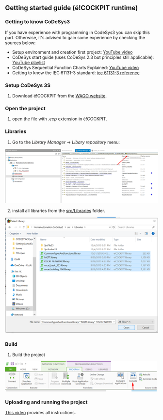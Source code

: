 ## Getting started guide (é!COCKPIT runtime)

### __Getting to know CoDeSys3__
If you have experience with programming in CodeSys3 you can skip this part. Otherwise, it's advised to gain some experience by checking the sources below:

- Setup environment and creation first project: [YouTube video](https://www.youtube.com/watch?v=hI8t9UHPV8s)
- CoDeSys start guide (uses CoDeSys 2.3 but principles still applicable): [YouTube playlist](https://www.youtube.com/watch?v=WP9pUfBi6Pw&list=PL08CDB741463CA7B4&index=1)
- CoDeSys Sequential Function Charts Explained: [YouTube video](https://www.youtube.com/watch?v=eP42t9O5drk)
- Getting to know the IEC 61131-3 standard: [iec 61131-3 reference](https://bitbucket.org/ntphx/iec-61131)

### __Setup CoDeSys 3S__
<!-- markdown-link-check-disable -->
1. Download é!COCKPIT from the [WAGO website](https://www.wago.com/global/automation-technology/discover-software/ecockpit-engineering-software). 
<!-- markdown-link-check-enable -->

### __Open the project__

1. open the file with *.ecp* extension in é!COCKPIT.

### __Libraries__

1. Go to the *Library Manager* &rarr; *Libary repository* menu:

<img src="../_img/GettingStartedGuide/LibraryRepository.png" alt="LibraryRepository" width="750"/>

2. install all libraries from the [src/Libraries](https://github.com/MichielVanwelsenaere/HomeAutomation.CoDeSys3/tree/master/src/Libraries) folder.

<img src="../_img/GettingStartedGuide/InstallLibrariesecockpit.png" alt="Install libraries ecockpit"/>


### __Build__

1. Build the project

<img src="../_img/GettingStartedGuide/ecockpitbuild.png" alt="ecockpitbuild" width="500"/>

### __Uploading and running the project__

[This video](https://www.youtube.com/watch?v=K-zUGiEQRAw) provides all instructions. 